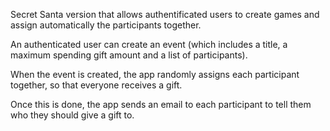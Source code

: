Secret Santa version that allows authentificated users to create games and assign automatically the participants together.

An authenticated user can create an event (which includes a title, a maximum spending gift amount and a list of participants).

When the event is created, the app randomly assigns each participant together, so that everyone receives a gift.

Once this is done, the app sends an email to each participant to tell them who they should give a gift to.
